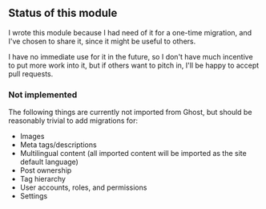 ## Status of this module

I wrote this module because I had need of it for a one-time migration, and
I've chosen to share it, since it might be useful to others.

I have no immediate use for it in the future, so I don't have much
incentive to put more work into it, but if others want to pitch in, 
I'll be happy to accept pull requests.

### Not implemented

The following things are currently not imported from Ghost, but should be
reasonably trivial to add migrations for:

* Images
* Meta tags/descriptions
* Multilingual content (all imported content will be imported as the site 
  default language)
* Post ownership
* Tag hierarchy
* User accounts, roles, and permissions
* Settings
